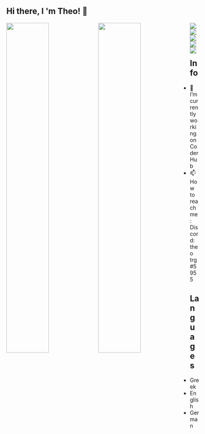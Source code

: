## Hi there, I 'm Theo! 👋 


<img align="left" width="47%" src="https://github-readme-stats.vercel.app/api?username=Theotrg07&show_icons=true&theme=radical" />
<img align="left" width="47%" src="https://github-readme-stats.vercel.app/api/top-langs/?username=Theotrg07&layout=compact" />

<img align='left' src="https://img.shields.io/badge/html5-%23E34F26.svg?style=for-the-badge&logo=html5&logoColor=white" />
<img  src="https://img.shields.io/badge/css3-%231572B6.svg?style=for-the-badge&logo=css3&logoColor=white" />

<img align='left' src='https://img.shields.io/badge/javascript-%23323330.svg?style=for-the-badge&logo=javascript&logoColor=%23F7DF1E'/>
<img src='https://img.shields.io/badge/react-%2320232a.svg?style=for-the-badge&logo=react&logoColor=%2361DAFB'/>

<img align='left' src='https://img.shields.io/badge/python-3670A0?style=for-the-badge&logo=python&logoColor=ffdd54'/>




## Info
- 🔭 I’m currently working on CoderHub
- 📫 How to reach me: Discord: theo trg#5955

## Languages
- Greek
- English
- German






